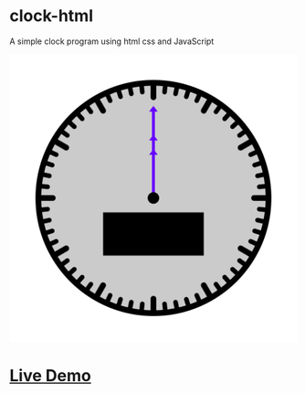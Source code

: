 # clock-html
A simple clock program using html css and JavaScript

<img src="https://www.github.com/thunder-coding/clock-html/blob/master/extras/Clock.svg" />

# <a href="https://thunder-coding.github.io/clock-html/">Live Demo</a>
